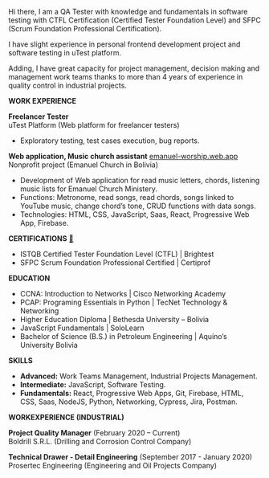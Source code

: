 Hi there, I am a QA Tester with knowledge and fundamentals in software testing with CTFL Certification (Certified Tester Foundation Level) and SFPC (Scrum Foundation Professional Certification). 

I have slight experience in personal frontend development project and software testing in uTest platform.  

Adding, I have great capacity for project management, decision making and management work teams thanks to more than 4 years of experience in quality control in industrial projects. 

**WORK EXPERIENCE** 

**Freelancer Tester**  
uTest Platform (Web platform for freelancer testers)  
- Exploratory testing, test cases execution, bug reports. 

**Web application, Music church assistant** [emanuel-worship.web.app](https://emanuel-worship.web.app)  
Nonprofit project (Emanuel Church in Bolivia) 
- Development of Web application for read music letters, chords, listening music lists for Emanuel Church Ministery. 
- Functions: Metronome, read songs, read chords, songs linked to YouTube music, change chord’s tone, CRUD functions with data songs. 
- Technologies: HTML, CSS, JavaScript, Saas, React, Progressive Web App, Firebase. 

**CERTIFICATIONS** [📁](https://credly.com/users/romerotitosamuel)

- ISTQB Certified Tester Foundation Level (CTFL) | Brightest
- SFPC Scrum Foundation Professional Certified | Certiprof

**EDUCATION**

- CCNA: Introduction to Networks | Cisco Networking Academy
- PCAP: Programing Essentials in Python | TecNet Technology & Networking
- Higher Education Diploma | Bethesda University – Bolivia
- JavaScript Fundamentals | SoloLearn
- Bachelor of Science (B.S.) in Petroleum Engineering | Aquino’s University Bolivia

**SKILLS**

- **Advanced:** Work Teams Management, Industrial Projects Management. 
- **Intermediate:** JavaScript, Software Testing. 
- **Fundamentals:** React, Progressive Web Apps, Git, Firebase, HTML, CSS, Saas, NodeJS, Python, Networking, Cypress, Jira, Postman.

**WORKEXPERIENCE (INDUSTRIAL)**

**Project Quality Manager** (February 2020 – Current)  
Boldrill S.R.L. (Drilling and Corrosion Control Company)  

**Technical Drawer - Detail Engineering** (September 2017 - January 2020)  
Prosertec Engineering (Engineering and Oil Projects Company)  

<!--
**romerotitosamuel/romerotitosamuel** is a ✨ _special_ ✨ repository because its `README.md` (this file) appears on your GitHub profile.

Here are some ideas to get you started:

- 🔭 I’m currently working on ...
- 🌱 I’m currently learning ...
- 👯 I’m looking to collaborate on ...
- 🤔 I’m looking for help with ...
- 💬 Ask me about ...
- 📫 How to reach me: ...
- 😄 Pronouns: ...
- ⚡ Fun fact: ...
-->
